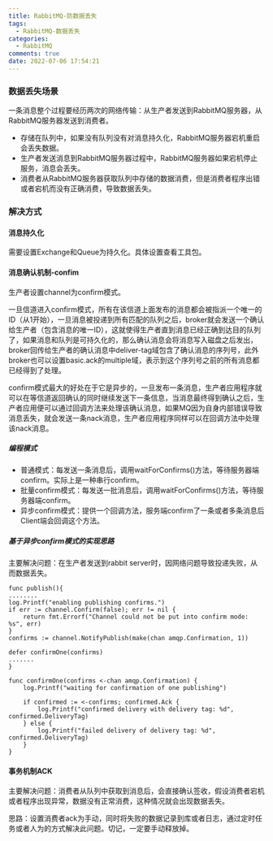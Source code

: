 ```yaml
---
title: RabbitMQ-防数据丢失
tags:
  - RabbitMQ-数据丢失
categories:
  - RabbitMQ
comments: true
date: 2022-07-06 17:54:21
---
```




### 数据丢失场景

一条消息整个过程要经历两次的网络传输：从生产者发送到RabbitMQ服务器，从RabbitMQ服务器发送到消费者。

* 存储在队列中，如果没有队列没有对消息持久化，RabbitMQ服务器宕机重启会丢失数据。
* 生产者发送消息到RabbitMQ服务器过程中，RabbitMQ服务器如果宕机停止服务，消息会丢失。
* 消费者从RabbitMQ服务器获取队列中存储的数据消费，但是消费者程序出错或者宕机而没有正确消费，导致数据丢失。

### 解决方式

#### 消息持久化

需要设置Exchange和Queue为持久化。具体设置查看工具包。

#### 消息确认机制-confim

生产者设置channel为confirm模式。

一旦信道进入confirm模式，所有在该信道上面发布的消息都会被指派一个唯一的ID（从1开始），一旦消息被投递到所有匹配的队列之后，broker就会发送一个确认给生产者（包含消息的唯一ID），这就使得生产者直到消息已经正确到达目的队列了，如果消息和队列是可持久化的，那么确认消息会将消息写入磁盘之后发出，broker回传给生产者的确认消息中deliver-tag域包含了确认消息的序列号，此外broker也可以设置basic.ack的multiple域，表示到这个序列号之前的所有消息都已经得到了处理。

confirm模式最大的好处在于它是异步的，一旦发布一条消息，生产者应用程序就可以在等信道返回确认的同时继续发送下一条信息，当消息最终得到确认之后，生产者应用便可以通过回调方法来处理该确认消息，如果MQ因为自身内部错误导致消息丢失，就会发送一条nack消息，生产者应用程序同样可以在回调方法中处理该nack消息。

##### 编程模式

* 普通模式：每发送一条消息后，调用waitForConfirms()方法，等待服务器端confirm。实际上是一种串行confirm。
* 批量confirm模式：每发送一批消息后，调用waitForConfirms()方法，等待服务器端confirm。
* 异步confirm模式：提供一个回调方法，服务端confirm了一条或者多条消息后Client端会回调这个方法。

##### 基于异步confirm模式的实现思路

主要解决问题：在生产者发送到rabbit server时，因网络问题导致投递失败，从而数据丢失。

```
func publish(){
........
log.Printf("enabling publishing confirms.")
if err := channel.Confirm(false); err != nil {
	return fmt.Errorf("Channel could not be put into confirm mode: %s", err)
}
confirms := channel.NotifyPublish(make(chan amqp.Confirmation, 1))

defer confirmOne(confirms)
.......
}

func confirmOne(confirms <-chan amqp.Confirmation) {
	log.Printf("waiting for confirmation of one publishing")

	if confirmed := <-confirms; confirmed.Ack {
		log.Printf("confirmed delivery with delivery tag: %d", confirmed.DeliveryTag)
	} else {
		log.Printf("failed delivery of delivery tag: %d", confirmed.DeliveryTag)
	}
}
```

#### 事务机制ACK

主要解决问题：消费者从队列中获取到消息后，会直接确认签收，假设消费者宕机或者程序出现异常，数据没有正常消费，这种情况就会出现数据丢失。

思路：设置消费者ack为手动，同时将失败的数据记录到库或者日志，通过定时任务或者人为的方式解决此问题。切记，一定要手动释放掉。



